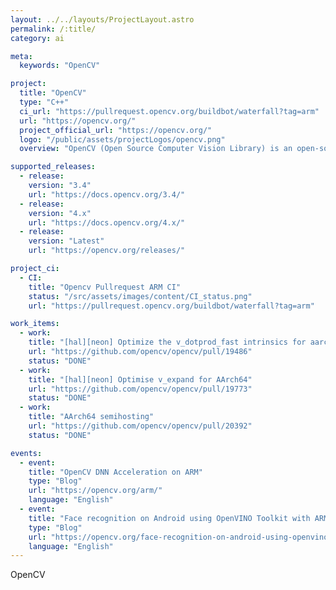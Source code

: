 ```yaml
---
layout: ../../layouts/ProjectLayout.astro
permalink: /:title/
category: ai

meta:
  keywords: "OpenCV"

project:
  title: "OpenCV"
  type: "C++"
  ci_url: "https://pullrequest.opencv.org/buildbot/waterfall?tag=arm"
  url: "https://opencv.org/"
  project_official_url: "https://opencv.org/"
  logo: "/public/assets/projectLogos/opencv.png"
  overview: "OpenCV (Open Source Computer Vision Library) is an open-source library that includes several hundreds of computer vision algorithms."

supported_releases:
  - release:
    version: "3.4"
    url: "https://docs.opencv.org/3.4/"
  - release:
    version: "4.x"
    url: "https://docs.opencv.org/4.x/"
  - release:
    version: "Latest"
    url: "https://opencv.org/releases/"

project_ci:
  - CI:
    title: "Opencv Pullrequest ARM CI"
    status: "/src/assets/images/content/CI_status.png"
    url: "https://pullrequest.opencv.org/buildbot/waterfall?tag=arm"

work_items:
  - work:
    title: "[hal][neon] Optimize the v_dotprod_fast intrinsics for aarch64."
    url: "https://github.com/opencv/opencv/pull/19486"
    status: "DONE"
  - work:
    title: "[hal][neon] Optimise v_expand for AArch64"
    url: "https://github.com/opencv/opencv/pull/19773"
    status: "DONE"
  - work:
    title: "AArch64 semihosting"
    url: "https://github.com/opencv/opencv/pull/20392"
    status: "DONE"

events:
  - event:
    title: "OpenCV DNN Acceleration on ARM"
    type: "Blog"
    url: "https://opencv.org/arm/"
    language: "English"
  - event:
    title: "Face recognition on Android using OpenVINO Toolkit with ARM plugin"
    type: "Blog"
    url: "https://opencv.org/face-recognition-on-android-using-openvino-toolkit-with-arm-plugin/"
    language: "English"
---
```


<p>OpenCV</p>
